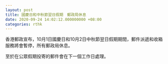 ```yaml
---
layout: post
title: 國慶日和中秋節翌日假期　郵政局休息
date: 2020-09-24 14:02:12.000000000 +08:00
categories: rthk
---
```


香港郵政宣布，10月1日國慶日和10月2日中秋節翌日假期期間，郵件派遞和收箱服務將會暫停，所有郵政局休息。

至於在公眾假期投寄的郵件會在下一個工作日處理。
